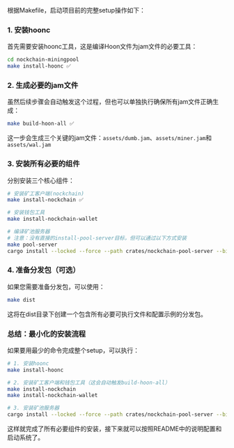 根据Makefile，启动项目前的完整setup操作如下：

### 1. 安装hoonc
首先需要安装hoonc工具，这是编译Hoon文件为jam文件的必要工具：
```bash
cd nockchain-miningpool
make install-hoonc ✅
```

### 2. 生成必要的jam文件
虽然后续步骤会自动触发这个过程，但也可以单独执行确保所有jam文件正确生成：
```bash
make build-hoon-all ✅
```
这一步会生成三个关键的jam文件：`assets/dumb.jam`、`assets/miner.jam`和`assets/wal.jam`

### 3. 安装所有必要的组件
分别安装三个核心组件：

```bash
# 安装矿工客户端(nockchain)
make install-nockchain ✅

# 安装钱包工具
make install-nockchain-wallet

# 编译矿池服务器
# 注意：没有直接的install-pool-server目标，但可以通过以下方式安装
make pool-server
cargo install --locked --force --path crates/nockchain-pool-server --bin pool-server
```

### 4. 准备分发包（可选）
如果您需要准备分发包，可以使用：
```bash
make dist
```
这将在dist目录下创建一个包含所有必要可执行文件和配置示例的分发包。

### 总结：最小化的安装流程
如果要用最少的命令完成整个setup，可以执行：
```bash
# 1. 安装hoonc
make install-hoonc

# 2. 安装矿工客户端和钱包工具（这会自动触发build-hoon-all）
make install-nockchain
make install-nockchain-wallet

# 3. 安装矿池服务器
cargo install --locked --force --path crates/nockchain-pool-server --bin pool-server
```

这样就完成了所有必要组件的安装，接下来就可以按照README中的说明配置和启动系统了。